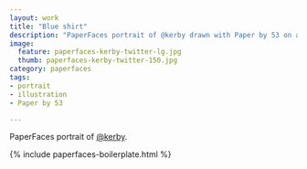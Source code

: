 ```yaml
---
layout: work
title: "Blue shirt"
description: "PaperFaces portrait of @kerby drawn with Paper by 53 on an iPad."
image: 
  feature: paperfaces-kerby-twitter-lg.jpg
  thumb: paperfaces-kerby-twitter-150.jpg
category: paperfaces
tags: 
- portrait
- illustration
- Paper by 53

---
```


PaperFaces portrait of [@kerby](http://twitter.com/kerby).

{% include paperfaces-boilerplate.html %}